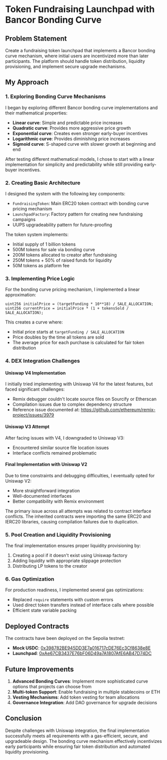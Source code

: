 # Token Fundraising Launchpad with Bancor Bonding Curve

## Problem Statement
Create a fundraising token launchpad that implements a Bancor bonding curve mechanism, where initial users are incentivized more than later participants. The platform should handle token distribution, liquidity provisioning, and implement secure upgrade mechanisms.

## My Approach

### 1. Exploring Bonding Curve Mechanisms
I began by exploring different Bancor bonding curve implementations and their mathematical properties:
- **Linear curve**: Simple and predictable price increases
- **Quadratic curve**: Provides more aggressive price growth
- **Exponential curve**: Creates even stronger early-buyer incentives
- **Logarithmic curve**: Provides diminishing price increases
- **Sigmoid curve**: S-shaped curve with slower growth at beginning and end

After testing different mathematical models, I chose to start with a linear implementation for simplicity and predictability while still providing early-buyer incentives.

### 2. Creating Basic Architecture
I designed the system with the following key components:
- `FundraisingToken`: Main ERC20 token contract with bonding curve pricing mechanism
- `LaunchpadFactory`: Factory pattern for creating new fundraising campaigns
- UUPS upgradeability pattern for future-proofing

The token system implements:
- Initial supply of 1 billion tokens
- 500M tokens for sale via bonding curve
- 200M tokens allocated to creator after fundraising
- 250M tokens + 50% of raised funds for liquidity
- 50M tokens as platform fee

### 3. Implementing Price Logic
For the bonding curve pricing mechanism, I implemented a linear approximation:
```solidity
uint256 initialPrice = (targetFunding * 10**18) / SALE_ALLOCATION;
uint256 currentPrice = initialPrice * (1 + tokensSold / SALE_ALLOCATION);
```

This creates a curve where:
- Initial price starts at `targetFunding / SALE_ALLOCATION`
- Price doubles by the time all tokens are sold
- The average price for each purchase is calculated for fair token distribution

### 4. DEX Integration Challenges

#### Uniswap V4 Implementation
I initially tried implementing with Uniswap V4 for the latest features, but faced significant challenges:
- Remix debugger couldn't locate source files on Sourcify or Etherscan
- Compilation issues due to complex dependency structure
- Reference issue documented at: https://github.com/ethereum/remix-project/issues/3979

#### Uniswap V3 Attempt
After facing issues with V4, I downgraded to Uniswap V3:
- Encountered similar source file location issues
- Interface conflicts remained problematic

#### Final Implementation with Uniswap V2
Due to time constraints and debugging difficulties, I eventually opted for Uniswap V2:
- More straightforward integration
- Well-documented interfaces
- Better compatibility with Remix environment

The primary issue across all attempts was related to contract interface conflicts. The inherited contracts were importing the same ERC20 and IERC20 libraries, causing compilation failures due to duplication.

### 5. Pool Creation and Liquidity Provisioning
The final implementation ensures proper liquidity provisioning by:
1. Creating a pool if it doesn't exist using Uniswap factory
2. Adding liquidity with appropriate slippage protection
3. Distributing LP tokens to the creator

### 6. Gas Optimization
For production readiness, I implemented several gas optimizations:
- Replaced `require` statements with custom errors
- Used direct token transfers instead of interface calls where possible
- Efficient state variable packing

## Deployed Contracts

The contracts have been deployed on the Sepolia testnet:

- **Mock USDC**: [0x398782BE945DD3E7a016717cDE76Ec3Cf8638e8E](https://sepolia.etherscan.io/address/0x398782BE945DD3E7a016717cDE76Ec3Cf8638e8E#code)
- **Launchpad**: [0xAe67CB3437E76bF06D49a7A1807AfE6AB47D74DC](https://sepolia.etherscan.io/address/0xAe67CB3437E76bF06D49a7A1807AfE6AB47D74DC#code)

## Future Improvements

1. **Advanced Bonding Curves**: Implement more sophisticated curve options that projects can choose from
2. **Multi-token Support**: Enable fundraising in multiple stablecoins or ETH
3. **Vesting Mechanisms**: Add token vesting for team allocations
4. **Governance Integration**: Add DAO governance for upgrade decisions

## Conclusion
Despite challenges with Uniswap integration, the final implementation successfully meets all requirements with a gas-efficient, secure, and upgradeable design. The bonding curve mechanism effectively incentivizes early participants while ensuring fair token distribution and automated liquidity provisioning.